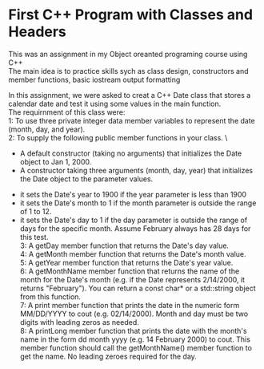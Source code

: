 # First C++ Program with Classes and Headers

This was an assignment in my Object oreanted programing course using C++\
The main idea is to practice skills sych as  class design, constructors and member functions, basic iostream output formatting 

In this assignment, we were asked to creat a C++ Date class that stores a calendar date and test it using some values in the main function.\
The requirnment of this class were: \
1: To use three private integer data member variables to represent the date (month, day, and year). \
2: To supply the following public member functions in your class. \
- A default constructor (taking no arguments) that initializes the Date object  to Jan 1, 2000.
- A constructor taking three arguments (month, day, year) that initializes the Date object to the parameter values.
* it sets the Date's year to 1900 if the year parameter is less than 1900
* it sets the Date's month to 1 if the month parameter is outside the range of 1 to 12.
* it sets the Date's day to 1 if the day parameter is outside the range of days for the specific month. Assume February always has 28 days for this test. \
3: A getDay member function that returns the Date's day value. \
4: A getMonth member function that returns the Date's month value. \
5: A getYear member function that returns the Date's year value. \
6: A getMonthName member function that returns the name of the month for the Date's month (e.g. if the Date represents 2/14/2000, it returns "February").  You can return a const char* or a std::string object from this function.\
7: A print member function that prints the date in the numeric form MM/DD/YYYY to cout (e.g. 02/14/2000). Month and day must be two digits with leading zeros as needed. \
8: A printLong member function that prints the date with the month's name in the form dd month yyyy (e.g. 14 February 2000) to cout. This member function should call the getMonthName() member function to get the name.  No leading zeroes required for the day.
